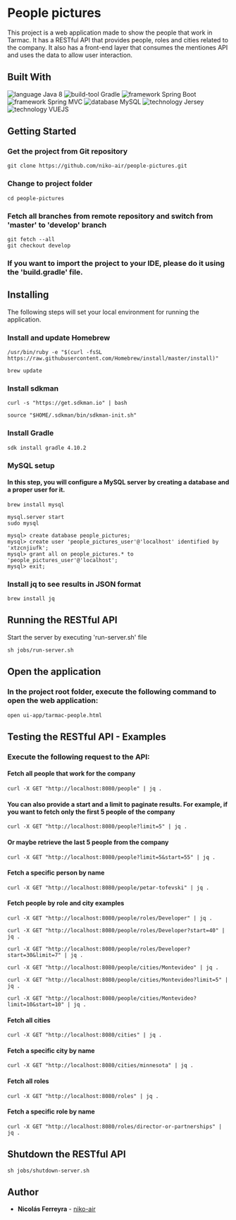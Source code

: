 # People pictures

This project is a web application made to show the people that work in Tarmac. 
It has a RESTful API that provides people, roles and cities related to the company. 
It also has a front-end layer that consumes the mentiones API and uses the data to allow user interaction.

## Built With

![language Java 8](https://img.shields.io/badge/language-Java%208-green.svg)
![build-tool Gradle](https://img.shields.io/badge/build_tool-Gradle-blue.svg)
![framework Spring Boot](https://img.shields.io/badge/framework-Spring--Boot-red.svg)
![framework Spring MVC](https://img.shields.io/badge/framework-Spring--MVC-orange.svg)
![database MySQL](https://img.shields.io/badge/database-MySQL-lightgrey.svg)
![technology Jersey](https://img.shields.io/badge/technology-Jersey-ff69b4.svg)
![technology VUEJS](https://img.shields.io/badge/technology-Vue.js-blue.svg)

## Getting Started

### Get the project from Git repository
```
git clone https://github.com/niko-air/people-pictures.git
```

### Change to project folder
```
cd people-pictures 
```

### Fetch all branches from remote repository and switch from 'master' to 'develop' branch
```
git fetch --all
git checkout develop
```

### If you want to import the project to your IDE, please do it using the 'build.gradle' file.

## Installing
The following steps will set your local environment for running the application.

### Install and update Homebrew
```
/usr/bin/ruby -e "$(curl -fsSL https://raw.githubusercontent.com/Homebrew/install/master/install)"

brew update
```

### Install sdkman
```
curl -s "https://get.sdkman.io" | bash

source "$HOME/.sdkman/bin/sdkman-init.sh"
```

### Install Gradle
```
sdk install gradle 4.10.2
```

### MySQL setup
#### In this step, you will configure a MySQL server by creating a database and a proper user for it.
```
brew install mysql

mysql.server start
sudo mysql

mysql> create database people_pictures;
mysql> create user 'people_pictures_user'@'localhost' identified by 'xtzcnjiufk';
mysql> grant all on people_pictures.* to 'people_pictures_user'@'localhost';
mysql> exit;
```


### Install jq to see results in JSON format
```
brew install jq
```

## Running the RESTful API

Start the server by executing 'run-server.sh' file
```
sh jobs/run-server.sh 
```

## Open the application

### In the project root folder, execute the following command to open the web application:
```
open ui-app/tarmac-people.html
```

## Testing the RESTful API - Examples

### Execute the following request to the API:

#### Fetch all people that work for the company
```
curl -X GET "http://localhost:8080/people" | jq .
```

#### You can also provide a start and a limit to paginate results. For example, if you want to fetch only the first 5 people of the company
```
curl -X GET "http://localhost:8080/people?limit=5" | jq .
```

#### Or maybe retrieve the last 5 people from the company

```
curl -X GET "http://localhost:8080/people?limit=5&start=55" | jq .
```

#### Fetch a specific person by name
```
curl -X GET "http://localhost:8080/people/petar-tofevski" | jq .
```

#### Fetch people by role and city examples
```
curl -X GET "http://localhost:8080/people/roles/Developer" | jq .

curl -X GET "http://localhost:8080/people/roles/Developer?start=40" | jq .

curl -X GET "http://localhost:8080/people/roles/Developer?start=30&limit=7" | jq .

curl -X GET "http://localhost:8080/people/cities/Montevideo" | jq .

curl -X GET "http://localhost:8080/people/cities/Montevideo?limit=5" | jq .

curl -X GET "http://localhost:8080/people/cities/Montevideo?limit=10&start=10" | jq .
```

#### Fetch all cities
```
curl -X GET "http://localhost:8080/cities" | jq .
```

#### Fetch a specific city by name
```
curl -X GET "http://localhost:8080/cities/minnesota" | jq .
```

#### Fetch all roles
```
curl -X GET "http://localhost:8080/roles" | jq .
```
#### Fetch a specific role by name
```
curl -X GET "http://localhost:8080/roles/director-or-partnerships" | jq .
```

## Shutdown the RESTful API
```
sh jobs/shutdown-server.sh
```

## Author

* **Nicolás Ferreyra** - [niko-air](https://github.com/niko-air)
